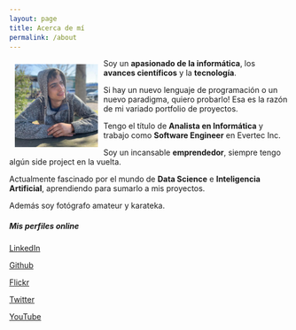 ```yaml
---
layout: page
title: Acerca de mí
permalink: /about
---
```


<div class="row justify-content-between">
<div class="col-md-8 pr-5">
	<img src="/assets/images/yo.jpg" class="rounded-circle" alt="Rodrigo Pérez Fulloni" style="max-height: 150px; margin: 10px;" align="left">
<p>
Soy un <b>apasionado de la informática</b>, los <b>avances científicos</b> y la <b>tecnología</b>. 
</p>
<p>
Si hay un nuevo lenguaje de programación o un nuevo paradigma, quiero probarlo! Esa es la razón de mi variado portfolio de proyectos.
</p>
<p>
Tengo el título de <b>Analista en Informática</b> y trabajo como <b>Software Engineer</b> en Evertec Inc.
</p>
<p>
Soy un incansable <b>emprendedor</b>, siempre tengo algún side project en la vuelta.
</p>
<p>
Actualmente fascinado por el mundo de <b>Data Science</b> e <b>Inteligencia Artificial</b>, aprendiendo para sumarlo a mis proyectos.
</p>
<p>
Además soy fotógrafo amateur y karateka.
</p>
</div>

<div class="col-md-4">

<div class="sticky-top sticky-top-80">

<h5>Mis perfiles online</h5>

<p><a href="https://uy.linkedin.com/in/rodrigo-p%C3%A9rez-fulloni-a23a339a"><i class="fab fa-linkedin"></i> LinkedIn</a></p>
<p><a href="https://github.com/rodripf"><i class="fab fa-github"></i> Github</a></p>
<p><a href="https://www.flickr.com/photos/rodripf/"><i class="fab fa-flickr"></i> Flickr</a></p>
<p><a href="https://twitter.com/rodri_pf"><i class="fab fa-twitter"></i> Twitter</a></p>
<p><a href="https://www.youtube.com/user/rodripf/featured"><i class="fab fa-youtube"></i> YouTube</a></p>

</div>
</div>
</div>
